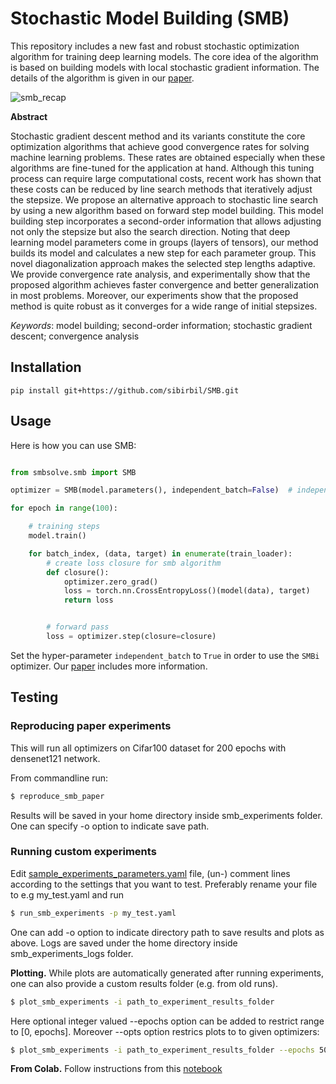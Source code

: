 # Stochastic Model Building (SMB)

This repository includes a new fast and robust stochastic optimization algorithm for training deep learning models. The
core idea of the algorithm is based on building models with local stochastic gradient information. The details of the
algorithm is given in our [paper](https://arxiv.org/abs/2111.07058).

![smb_recap](./img/SMB_vs_SGD_and_Adam.png)

**Abstract**

Stochastic gradient descent method and its variants constitute the core optimization algorithms that achieve good
convergence rates for solving machine learning problems. These rates are obtained especially when these algorithms are
fine-tuned for the application at hand. Although this tuning process can require large computational costs, recent work
has shown that these costs can be reduced by line search methods that iteratively adjust the stepsize. We propose an
alternative approach to stochastic line search by using a new algorithm based on forward step model building. This model
building step incorporates a second-order information that allows adjusting not only the stepsize but also the search
direction. Noting that deep learning model parameters come in groups (layers of tensors), our method builds its model
and calculates a new step for each parameter group. This novel diagonalization approach makes the selected step lengths
adaptive. We provide convergence rate analysis, and experimentally show that the proposed algorithm achieves faster
convergence and better generalization in most problems. Moreover, our experiments show that the proposed method is quite
robust as it converges for a wide range of initial stepsizes.

_Keywords_: model building; second-order information; stochastic gradient descent; convergence analysis

## Installation

`pip install git+https://github.com/sibirbil/SMB.git`


## Usage
Here is how you can use SMB:

```python

from smbsolve.smb import SMB

optimizer = SMB(model.parameters(), independent_batch=False)  # independent_batch=True for SMBi optimizer

for epoch in range(100):

    # training steps
    model.train()

    for batch_index, (data, target) in enumerate(train_loader):
        # create loss closure for smb algorithm
        def closure():
            optimizer.zero_grad()
            loss = torch.nn.CrossEntropyLoss()(model(data), target)
            return loss


        # forward pass
        loss = optimizer.step(closure=closure)
```

Set the hyper-parameter `independent_batch` to `True` in order to use the `SMBi` optimizer.
Our [paper](https://arxiv.org/abs/2111.07058) includes more information.

## Testing
### Reproducing paper experiments
This will run all optimizers on Cifar100 dataset for 200 epochs with densenet121 network. 

From commandline run:

```bash
$ reproduce_smb_paper
```

Results will be saved in your home directory inside smb_experiments folder. One can specify -o option to indicate save
path.

### Running custom experiments

Edit [sample_experiments_parameters.yaml](sample_experiments_parameters.yaml) file, (un-) comment lines according to the settings that you want to test.
Preferably rename your file to e.g my_test.yaml and run

```bash
$ run_smb_experiments -p my_test.yaml
```

One can add -o option to indicate directory path to save results and plots as above. Logs are saved under the home directory inside smb_experiments_logs folder.

**Plotting.**
While plots are automatically generated after running experiments, one can also provide a custom results folder (e.g. from old runs).

```bash
$ plot_smb_experiments -i path_to_experiment_results_folder
```

Here optional integer valued --epochs option can be added to restrict range to [0, epochs]. Moreover --opts option restrics plots to to given optimizers:

```bash
$ plot_smb_experiments -i path_to_experiment_results_folder --epochs 50 --opts SLS ADAM SMB
```

**From Colab.**
Follow instructions from this [notebook](https://colab.research.google.com/drive/1CsrE7Bu_I7gGuIIlGMir_KT1rQzKHC9c?usp=sharing)
